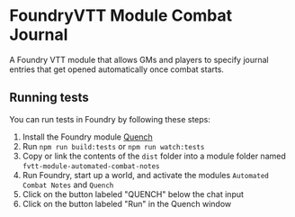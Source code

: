 # FoundryVTT Module Combat Journal

A Foundry VTT module that allows GMs and players to specify journal entries that get opened automatically once combat starts.

## Running tests

You can run tests in Foundry by following these steps:

1. Install the Foundry module [Quench](https://github.com/Ethaks/FVTT-Quench)
2. Run `npm run build:tests` or `npm run watch:tests`
3. Copy or link the contents of the `dist` folder into a module folder named `fvtt-module-automated-combat-notes`
4. Run Foundry, start up a world, and activate the modules `Automated Combat Notes` and `Quench`
5. Click on the button labeled "QUENCH" below the chat input
6. Click on the button labeled "Run" in the Quench window
